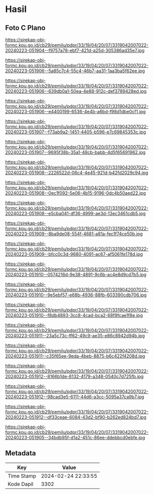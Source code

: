 # Hasil

## Foto C Plano

https://sirekap-obj-formc.kpu.go.id/cb29/pemilu/pdpr/33/19/04/20/07/3319042007022-20240223-051904--f9757a78-ebf7-421d-a25d-305386ad35e7.jpg

https://sirekap-obj-formc.kpu.go.id/cb29/pemilu/pdpr/33/19/04/20/07/3319042007022-20240223-051906--5a85c7c4-55c4-46b7-aa31-1aa3ba5f62ee.jpg

https://sirekap-obj-formc.kpu.go.id/cb29/pemilu/pdpr/33/19/04/20/07/3319042007022-20240223-051906--639db0a1-50ea-4e88-912c-def3789428ed.jpg

https://sirekap-obj-formc.kpu.go.id/cb29/pemilu/pdpr/33/19/04/20/07/3319042007022-20240223-051906--e4400199-6536-4e4b-a6bd-f98d1dbe0cf1.jpg

https://sirekap-obj-formc.kpu.go.id/cb29/pemilu/pdpr/33/19/04/20/07/3319042007022-20240223-051907--f73ab9a2-1451-4405-b596-e7c69845353c.jpg

https://sirekap-obj-formc.kpu.go.id/cb29/pemilu/pdpr/33/19/04/20/07/3319042007022-20240223-051907--9695f38b-35a1-48cb-babb-4d5f65691962.jpg

https://sirekap-obj-formc.kpu.go.id/cb29/pemilu/pdpr/33/19/04/20/07/3319042007022-20240223-051908--2226522d-06c4-4e45-921d-b42fd2029c94.jpg

https://sirekap-obj-formc.kpu.go.id/cb29/pemilu/pdpr/33/19/04/20/07/3319042007022-20240223-051908--0ec1f092-5e06-4b15-9196-0dc4b50aed22.jpg

https://sirekap-obj-formc.kpu.go.id/cb29/pemilu/pdpr/33/19/04/20/07/3319042007022-20240223-051908--e5cba041-df36-4999-ae3d-13ec3461cdb5.jpg

https://sirekap-obj-formc.kpu.go.id/cb29/pemilu/pdpr/33/19/04/20/07/3319042007022-20240223-051909--8ba9de08-554f-4681-a81a-fec1f74ce50b.jpg

https://sirekap-obj-formc.kpu.go.id/cb29/pemilu/pdpr/33/19/04/20/07/3319042007022-20240223-051909--bfcc0c3d-9680-4091-ac67-af5061fe178d.jpg

https://sirekap-obj-formc.kpu.go.id/cb29/pemilu/pdpr/33/19/04/20/07/3319042007022-20240223-051910--0574216d-9e38-4891-9c6b-ac4e8d9cd7b5.jpg

https://sirekap-obj-formc.kpu.go.id/cb29/pemilu/pdpr/33/19/04/20/07/3319042007022-20240223-051910--9e5ebf57-e68b-4936-88fb-603390cdb706.jpg

https://sirekap-obj-formc.kpu.go.id/cb29/pemilu/pdpr/33/19/04/20/07/3319042007022-20240223-051910--f8db4893-3cc8-4cad-bca2-68f9fcae1f8e.jpg

https://sirekap-obj-formc.kpu.go.id/cb29/pemilu/pdpr/33/19/04/20/07/3319042007022-20240223-051911--23a5c73c-ff62-49c9-ae35-e86c8942d94b.jpg

https://sirekap-obj-formc.kpu.go.id/cb29/pemilu/pdpr/33/19/04/20/07/3319042007022-20240223-051911--c35f65ee-9eda-4beb-8875-b6c422f4208d.jpg

https://sirekap-obj-formc.kpu.go.id/cb29/pemilu/pdpr/33/19/04/20/07/3319042007022-20240223-051912--8166b1de-8132-4179-a348-0540c7d725fb.jpg

https://sirekap-obj-formc.kpu.go.id/cb29/pemilu/pdpr/33/19/04/20/07/3319042007022-20240223-051912--98cad3e5-6111-44d6-a3cc-5095a37ca9b7.jpg

https://sirekap-obj-formc.kpu.go.id/cb29/pemilu/pdpr/33/19/04/20/07/3319042007022-20240223-051912--df33ceae-6084-43d2-bf90-b262ed824bd7.jpg

https://sirekap-obj-formc.kpu.go.id/cb29/pemilu/pdpr/33/19/04/20/07/3319042007022-20240223-051905--34bdb95f-d1a2-451c-86ee-ddebbcd0ebfe.jpg


## Metadata

| Key        | Value               |
| ---------- | ------------------- |
| Time Stamp | 2024-02-24 22:33:55 |
| Kode Dapil | 3302                |



